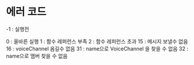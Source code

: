 # 에러 코드

-1 : 실행전

0 : 올바른 실행
1 : 함수 레퍼런스 부족
2 : 함수 레퍼런스 초과
15 : 메시지 보낼수 없음
16 : voiceChannel 옴길수 없음
31 : name으로 VoiceChannel 을 찾을 수 없음
32 : name으로 맴버 찾을 수 없음
